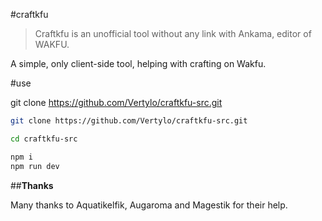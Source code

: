 #craftkfu

> Craftkfu is an unofficial tool without any link with Ankama, editor of WAKFU.

A simple, only client-side tool, helping with crafting on Wakfu.

#use

git clone https://github.com/Vertylo/craftkfu-src.git

``` bash
git clone https://github.com/Vertylo/craftkfu-src.git

cd craftkfu-src

npm i
npm run dev
```

##<b>Thanks</b>

Many thanks to Aquatikelfik, Augaroma and Magestik for their help.
